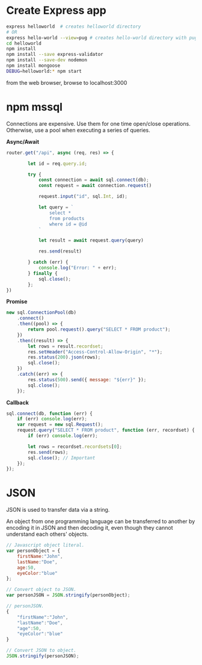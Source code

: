 # Create Express app
```bash
express helloworld  # creates helloworld directory
# OR
express hello-world --view=pug # creates hello-world directory with pug view templates. Uses Jade view templates by default
cd helloworld
npm install
npm install --save express-validator
npm install --save-dev nodemon
npm install mongoose
DEBUG=helloworld:* npm start
```
from the web browser, browse to localhost:3000

# npm mssql

Connections are expensive. Use them for one time open/close operations. Otherwise, use a pool when executing a series of queries.

**Async/Await**

```Javascript
router.get("/api", async (req, res) => {

        let id = req.query.id;

        try {
            const connection = await sql.connect(db);
            const request = await connection.request()

            request.input("id", sql.Int, id);

            let query = `
                select *
                from products
                where id = @id
            `

            let result = await request.query(query)

            res.send(result)

        } catch (err) {
            console.log("Error: " + err);
        } finally {
            sql.close();
        };
})
```

**Promise**

```js
new sql.ConnectionPool(db)
    .connect()
    .then((pool) => {
        return pool.request().query("SELECT * FROM product");
    })
    .then((result) => {
        let rows = result.recordset;
        res.setHeader("Access-Control-Allow-Origin", "*");
        res.status(200).json(rows);
        sql.close();
    })
    .catch((err) => {
        res.status(500).send({ message: "${err}" });
        sql.close();
    });
```

**Callback**

```js
sql.connect(db, function (err) {
    if (err) console.log(err);
    var request = new sql.Request();
    request.query("SELECT * FROM product", function (err, recordset) {
        if (err) console.log(err);

        let rows = recordset.recordsets[0];
        res.send(rows);
        sql.close(); // Important
    });
});
```

# JSON

JSON is used to transfer data via a string.

An object from one programming language can be transferred to another by encoding it in JSON and then decoding it, even though they cannot understand each others' objects.

```Javascript
// Javascript object literal.
var personObject = {
    firstName:"John",
    lastName:"Doe",
    age:50,
    eyeColor:"blue"
};

// Convert object to JSON.
var personJSON = JSON.stringify(personObject);

// personJSON.
{
    "firstName":"John",
    "lastName":"Doe",
    "age":50,
    "eyeColor":"blue"
}

// Convert JSON to object.
JSON.stringify(personJSON);
```
